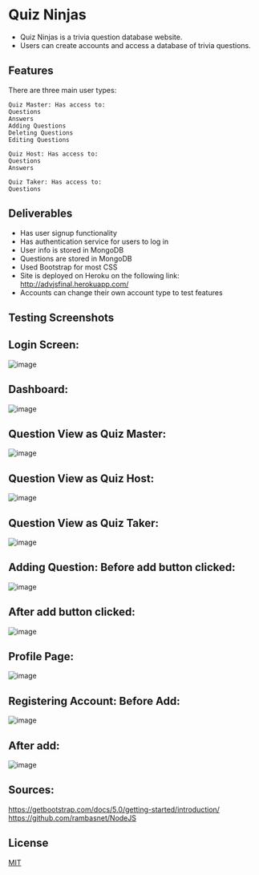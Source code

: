 # Quiz Ninjas

- Quiz Ninjas is a trivia question database website.
- Users can create accounts and access a database of trivia questions.

## Features

There are three main user types:
```
Quiz Master: Has access to:
Questions
Answers
Adding Questions
Deleting Questions
Editing Questions
```
```
Quiz Host: Has access to:
Questions
Answers
```
```
Quiz Taker: Has access to:
Questions
```
## Deliverables
- Has user signup functionality
- Has authentication service for users to log in
- User info is stored in MongoDB
- Questions are stored in MongoDB
- Used Bootstrap for most CSS
- Site is deployed on Heroku on the following link: http://advjsfinal.herokuapp.com/
- Accounts can change their own account type to test features

## Testing Screenshots
## Login Screen:
![image](https://user-images.githubusercontent.com/77998718/118460180-aea22900-b6b9-11eb-9ef3-1002304c596f.png)

## Dashboard:
![image](https://user-images.githubusercontent.com/77998718/118461815-4a806480-b6bb-11eb-8dc5-a385a22b5a09.png)


## Question View as Quiz Master:
![image](https://user-images.githubusercontent.com/77998718/118460522-0476d100-b6ba-11eb-8414-88f45cda2a13.png)

## Question View as Quiz Host:
![image](https://user-images.githubusercontent.com/77998718/118460769-3f790480-b6ba-11eb-843f-4118d287757c.png)

## Question View as Quiz Taker:
![image](https://user-images.githubusercontent.com/77998718/118460893-5881b580-b6ba-11eb-97f3-cc338884da7b.png)

## Adding Question: Before add button clicked:
![image](https://user-images.githubusercontent.com/77998718/118462403-e0b48a80-b6bb-11eb-90a7-a89f0ef1bf88.png)

## After add button clicked:
![image](https://user-images.githubusercontent.com/77998718/118461323-cded8600-b6ba-11eb-9ea0-8c8f72f5e8f0.png)

## Profile Page:
![image](https://user-images.githubusercontent.com/77998718/118461598-1147f480-b6bb-11eb-993d-bfed0c5447bc.png)

## Registering Account: Before Add:
![image](https://user-images.githubusercontent.com/77998718/118462665-28d3ad00-b6bc-11eb-830c-612ec08b857f.png)

## After add:
![image](https://user-images.githubusercontent.com/77998718/118462734-3be67d00-b6bc-11eb-84f7-634e50d929f1.png)

## Sources:
https://getbootstrap.com/docs/5.0/getting-started/introduction/
https://github.com/rambasnet/NodeJS

## License
[MIT](https://choosealicense.com/licenses/mit/)
